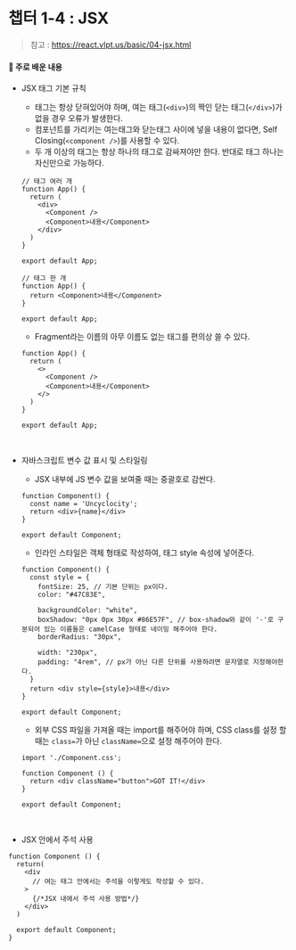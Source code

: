 # 챕터 1-4 : JSX

> 참고 : https://react.vlpt.us/basic/04-jsx.html

#### 📕 주로 배운 내용

- JSX 태그 기본 규칙

  - 태그는 항상 닫혀있어야 하며, 여는 태그(`<div>`)의 짝인 닫는 태그(`</div>`)가 없을 경우 오류가 발생한다.
  - 컴포넌트를 가리키는 여는태그와 닫는태그 사이에 넣을 내용이 없다면, Self Closing(`<component />`)를 사용할 수 있다.
  - 두 개 이상의 태그는 항상 하나의 태그로 감싸져야만 한다. 반대로 태그 하나는 자신만으로 가능하다.

  ```{.javascript}
  // 태그 여러 개
  function App() {
    return (
      <div>
        <Component />
        <Component>내용</Component>
      </div>
    )
  }

  export default App;
  ```

  ```{.javascript}
  // 태그 한 개
  function App() {
    return <Component>내용</Component>
  }

  export default App;
  ```

  - Fragment라는 이름의 아무 이름도 없는 태그를 편의상 쓸 수 있다.

  ```{.javascript}
  function App() {
    return (
      <>
        <Component />
        <Component>내용</Component>
      </>
    )
  }

  export default App;
  ```

  <br>

- 자바스크립트 변수 값 표시 및 스타일링

  - JSX 내부에 JS 변수 값을 보여줄 때는 중괄호로 감싼다.

  ```{.javascript}
  function Component() {
    const name = 'Uncyclocity';
    return <div>{name}</div>
  }

  export default Component;
  ```

  - 인라인 스타일은 객체 형태로 작성하여, 태그 style 속성에 넣어준다.

  ```{.javascript}
  function Component() {
    const style = {
      fontSize: 25, // 기본 단위는 px이다.
      color: "#47C83E",

      backgroundColor: "white",
      boxShadow: "0px 0px 30px #86E57F", // box-shadow와 같이 '-'로 구분되어 있는 이름들은 camelCase 형태로 네이밍 해주어야 한다.
      borderRadius: "30px",

      width: "230px",
      padding: "4rem", // px가 아닌 다른 단위를 사용하려면 문자열로 지정해야한다.
    }
    return <div style={style}>내용</div>
  }

  export default Component;
  ```

  - 외부 CSS 파일을 가져올 때는 import를 해주어야 하며, CSS class를 설정 할 때는 `class=`가 아닌 `className=`으로 설정 해주어야 한다.

  ```{.javascript}
  import './Component.css';

  function Component () {
    return <div className="button">GOT IT!</div>
  }

  export default Component;
  ```

  <br>

- JSX 안에서 주석 사용

```{.javascript}
function Component () {
  return(
    <div
      // 여는 태그 안에서는 주석을 이렇게도 작성할 수 있다.
    >
      {/*JSX 내에서 주석 사용 방법*/}
    </div>
  )

  export default Component;
}
```
